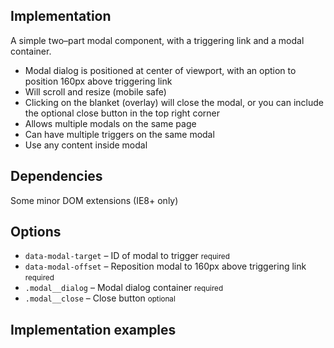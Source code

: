 ## Implementation

A simple two&ndash;part modal component, with a triggering link and a modal container.

* Modal dialog is positioned at center of viewport, with an option to position 160px above triggering link
* Will scroll and resize (mobile safe)
* Clicking on the blanket (overlay) will close the modal, or you can include the optional close button in the top right corner
* Allows multiple modals on the same page
* Can have multiple triggers on the same modal
* Use any content inside modal

## Dependencies
Some minor DOM extensions (IE8+ only)

## Options
<ul class="nobullet">
  <li><code>data-modal-target</code> &ndash; ID of modal to trigger <small>required</small></li>
  <li><code>data-modal-offset</code> &ndash; Reposition modal to 160px above triggering link <small>required</small></li>
  <li><code>.modal__dialog</code> &ndash; Modal dialog container <small>required</small></li>
  <li><code>.modal__close</code> &ndash; Close button <small class="opt">optional</small></li>
</ul>

## Implementation examples